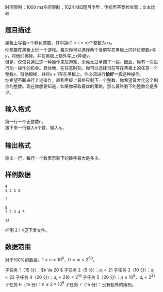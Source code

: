 时间限制：1000 ms空间限制：1024 MiB题目类型：传统型答案检查器：文本比较

## 题目描述

黑板上写着$n$ 个非负整数，其中第$i (1 \le i \le n)$个整数为 $a_i$。  
你想要在黑板上玩一个游戏。每次你可以选择两个当前写在黑板上的非负整数$x$与$y$，将他们擦掉，并在黑板上额外写上$x$异或$y$。  
但是，仅仅只通过这一种操作来玩游戏，未免太过单调了一些。因此，你有一次进行加一操作的机会。具体地，在任意时刻，你可以选择当前写在黑板上的任意一个整数$x$，将他擦掉，并将$x + 1$写在黑板上。你必须进行**恰好一次**这种操作。  
你希望不断进行上述操作，直到黑板上最终只剩下一个整数。你希望最大化这个剩余的整数。现在你想要知道，如果你采取最优的策略，那么最终剩下的整数会是多少。

## 输入格式

第一行一个正整数$n$。  
接下来一行输入$n$个数，输入$a_i$。

## 输出格式

输出一行，每行一个数表示剩下的数字最大是多少。

## 样例数据
```input1
4
1 2 1 2
```
```output1
7
```
```input2
5
1 2 3 4 5
```
```outpu12
14
```

样例 3 / 4见下发文件。

## 数据范围
对于$100\%$的数据，$1 \le n \le 10^6$，$0 \le ai<2^{60}$。

子任务 1（15 分）：$n \le 20 $
子任务 2（5 分）：$a_i<21$
子任务 3（10 分）：$a_i<22$
子任务 4（20 分）：$a_i<216<2^{16}$
子任务 5（20 分）：$n \le 10^5，a_i<2^{32}$
子任务 6（15 分）：$n \le 2 \times 10^5$
子任务 7（15 分）：没有额外的限制。
